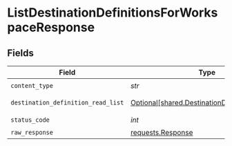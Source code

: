 # ListDestinationDefinitionsForWorkspaceResponse


## Fields

| Field                                                                                                  | Type                                                                                                   | Required                                                                                               | Description                                                                                            |
| ------------------------------------------------------------------------------------------------------ | ------------------------------------------------------------------------------------------------------ | ------------------------------------------------------------------------------------------------------ | ------------------------------------------------------------------------------------------------------ |
| `content_type`                                                                                         | *str*                                                                                                  | :heavy_check_mark:                                                                                     | N/A                                                                                                    |
| `destination_definition_read_list`                                                                     | [Optional[shared.DestinationDefinitionReadList]](../../models/shared/destinationdefinitionreadlist.md) | :heavy_minus_sign:                                                                                     | Successful operation                                                                                   |
| `status_code`                                                                                          | *int*                                                                                                  | :heavy_check_mark:                                                                                     | N/A                                                                                                    |
| `raw_response`                                                                                         | [requests.Response](https://requests.readthedocs.io/en/latest/api/#requests.Response)                  | :heavy_minus_sign:                                                                                     | N/A                                                                                                    |